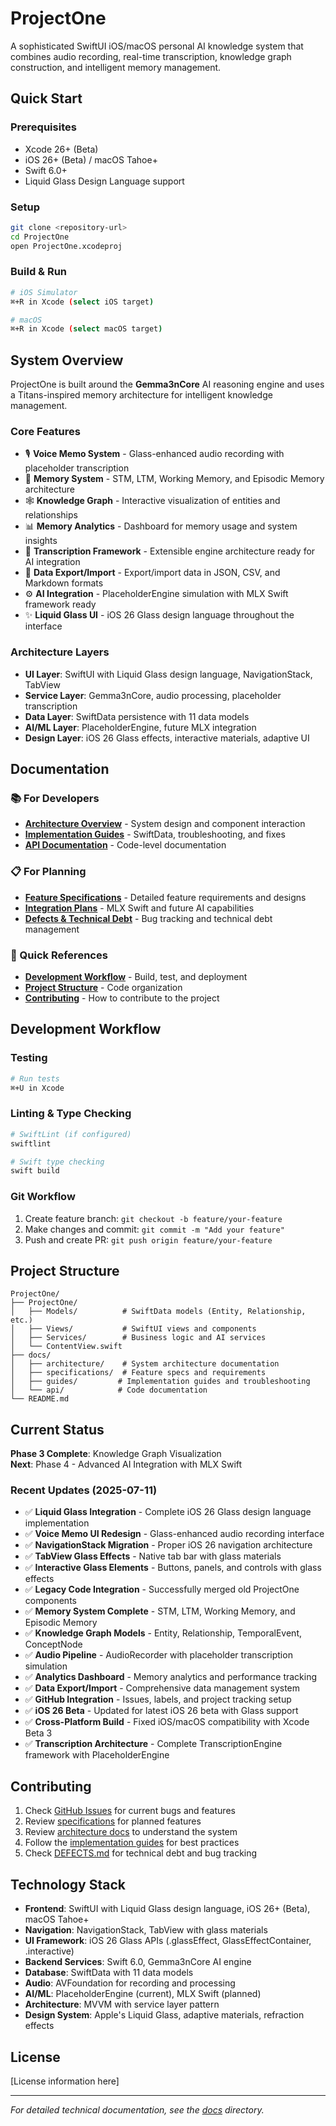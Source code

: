 # ProjectOne

A sophisticated SwiftUI iOS/macOS personal AI knowledge system that combines audio recording, real-time transcription, knowledge graph construction, and intelligent memory management.

## Quick Start

### Prerequisites
- Xcode 26+ (Beta)
- iOS 26+ (Beta) / macOS Tahoe+
- Swift 6.0+
- Liquid Glass Design Language support

### Setup
```bash
git clone <repository-url>
cd ProjectOne
open ProjectOne.xcodeproj
```

### Build & Run
```bash
# iOS Simulator
⌘+R in Xcode (select iOS target)

# macOS
⌘+R in Xcode (select macOS target)
```

## System Overview

ProjectOne is built around the **Gemma3nCore** AI reasoning engine and uses a Titans-inspired memory architecture for intelligent knowledge management.

### Core Features
- 🎙️ **Voice Memo System** - Glass-enhanced audio recording with placeholder transcription
- 🧠 **Memory System** - STM, LTM, Working Memory, and Episodic Memory architecture
- 🕸️ **Knowledge Graph** - Interactive visualization of entities and relationships  
- 📊 **Memory Analytics** - Dashboard for memory usage and system insights
- 🔧 **Transcription Framework** - Extensible engine architecture ready for AI integration
- 💾 **Data Export/Import** - Export/import data in JSON, CSV, and Markdown formats
- ⚙️ **AI Integration** - PlaceholderEngine simulation with MLX Swift framework ready
- ✨ **Liquid Glass UI** - iOS 26 Glass design language throughout the interface

### Architecture Layers
- **UI Layer**: SwiftUI with Liquid Glass design language, NavigationStack, TabView
- **Service Layer**: Gemma3nCore, audio processing, placeholder transcription
- **Data Layer**: SwiftData persistence with 11 data models
- **AI/ML Layer**: PlaceholderEngine, future MLX integration
- **Design Layer**: iOS 26 Glass effects, interactive materials, adaptive UI

## Documentation

### 📚 For Developers
- **[Architecture Overview](docs/architecture/)** - System design and component interaction
- **[Implementation Guides](docs/guides/)** - SwiftData, troubleshooting, and fixes
- **[API Documentation](docs/api/)** - Code-level documentation

### 📋 For Planning
- **[Feature Specifications](docs/specifications/)** - Detailed feature requirements and designs
- **[Integration Plans](docs/specifications/)** - MLX Swift and future AI capabilities
- **[Defects & Technical Debt](docs/DEFECTS.md)** - Bug tracking and technical debt management

### 🚀 Quick References
- **[Development Workflow](#development-workflow)** - Build, test, and deployment
- **[Project Structure](#project-structure)** - Code organization
- **[Contributing](#contributing)** - How to contribute to the project

## Development Workflow

### Testing
```bash
# Run tests
⌘+U in Xcode
```

### Linting & Type Checking
```bash
# SwiftLint (if configured)
swiftlint

# Swift type checking
swift build
```

### Git Workflow
1. Create feature branch: `git checkout -b feature/your-feature`
2. Make changes and commit: `git commit -m "Add your feature"`
3. Push and create PR: `git push origin feature/your-feature`

## Project Structure

```
ProjectOne/
├── ProjectOne/
│   ├── Models/          # SwiftData models (Entity, Relationship, etc.)
│   ├── Views/           # SwiftUI views and components
│   ├── Services/        # Business logic and AI services
│   └── ContentView.swift
├── docs/
│   ├── architecture/    # System architecture documentation
│   ├── specifications/  # Feature specs and requirements
│   ├── guides/         # Implementation guides and troubleshooting
│   └── api/            # Code documentation
└── README.md
```

## Current Status

**Phase 3 Complete**: Knowledge Graph Visualization  
**Next**: Phase 4 - Advanced AI Integration with MLX Swift

### Recent Updates (2025-07-11)
- ✅ **Liquid Glass Integration** - Complete iOS 26 Glass design language implementation
- ✅ **Voice Memo UI Redesign** - Glass-enhanced audio recording interface
- ✅ **NavigationStack Migration** - Proper iOS 26 navigation architecture
- ✅ **TabView Glass Effects** - Native tab bar with glass materials
- ✅ **Interactive Glass Elements** - Buttons, panels, and controls with glass effects
- ✅ **Legacy Code Integration** - Successfully merged old ProjectOne components
- ✅ **Memory System Complete** - STM, LTM, Working Memory, and Episodic Memory
- ✅ **Knowledge Graph Models** - Entity, Relationship, TemporalEvent, ConceptNode
- ✅ **Audio Pipeline** - AudioRecorder with placeholder transcription simulation
- ✅ **Analytics Dashboard** - Memory analytics and performance tracking
- ✅ **Data Export/Import** - Comprehensive data management system
- ✅ **GitHub Integration** - Issues, labels, and project tracking setup
- ✅ **iOS 26 Beta** - Updated for latest iOS 26 beta with Glass support
- ✅ **Cross-Platform Build** - Fixed iOS/macOS compatibility with Xcode Beta 3
- ✅ **Transcription Architecture** - Complete TranscriptionEngine framework with PlaceholderEngine

## Contributing

1. Check [GitHub Issues](https://github.com/likesjx/ProjectOne/issues) for current bugs and features
2. Review [specifications](docs/specifications/) for planned features
3. Review [architecture docs](docs/architecture/) to understand the system
4. Follow the [implementation guides](docs/guides/) for best practices
5. Check [DEFECTS.md](docs/DEFECTS.md) for technical debt and bug tracking

## Technology Stack

- **Frontend**: SwiftUI with Liquid Glass design language, iOS 26+ (Beta), macOS Tahoe+
- **Navigation**: NavigationStack, TabView with glass materials
- **UI Framework**: iOS 26 Glass APIs (.glassEffect, GlassEffectContainer, .interactive)
- **Backend Services**: Swift 6.0, Gemma3nCore AI engine
- **Database**: SwiftData with 11 data models
- **Audio**: AVFoundation for recording and processing
- **AI/ML**: PlaceholderEngine (current), MLX Swift (planned)
- **Architecture**: MVVM with service layer pattern
- **Design System**: Apple's Liquid Glass, adaptive materials, refraction effects

## License

[License information here]

---

*For detailed technical documentation, see the [docs](docs/) directory.*